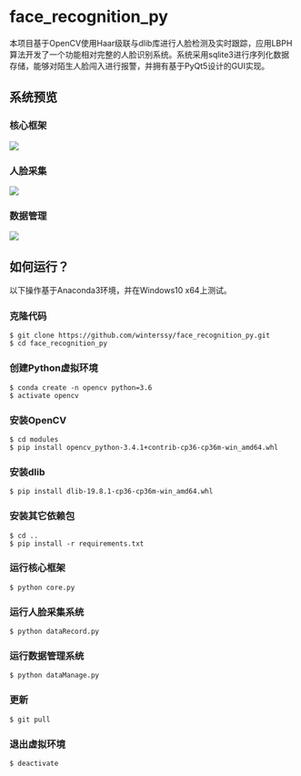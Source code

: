 # face_recognition_py
本项目基于OpenCV使用Haar级联与dlib库进行人脸检测及实时跟踪，应用LBPH算法开发了一个功能相对完整的人脸识别系统。系统采用sqlite3进行序列化数据存储，能够对陌生人脸闯入进行报警，并拥有基于PyQt5设计的GUI实现。

## 系统预览
### 核心框架
![](https://github.com/winterssy/face_recognition_py/raw/master/images/CoreUI.png)
### 人脸采集
![](https://github.com/winterssy/face_recognition_py/raw/master/images/DataRecordUI.png)
### 数据管理
![](https://github.com/winterssy/face_recognition_py/raw/master/images/DataManageUI.png)

## 如何运行？
以下操作基于Anaconda3环境，并在Windows10 x64上测试。
### 克隆代码
```
$ git clone https://github.com/winterssy/face_recognition_py.git
$ cd face_recognition_py
```
### 创建Python虚拟环境
```
$ conda create -n opencv python=3.6
$ activate opencv
```
### 安装OpenCV
```
$ cd modules
$ pip install opencv_python-3.4.1+contrib-cp36-cp36m-win_amd64.whl
```
### 安装dlib
```
$ pip install dlib-19.8.1-cp36-cp36m-win_amd64.whl
```
### 安装其它依赖包
```
$ cd ..
$ pip install -r requirements.txt
```
### 运行核心框架
```
$ python core.py
```
### 运行人脸采集系统
```
$ python dataRecord.py
```
### 运行数据管理系统
```
$ python dataManage.py
```
### 更新
```
$ git pull
```
### 退出虚拟环境
```
$ deactivate
```


